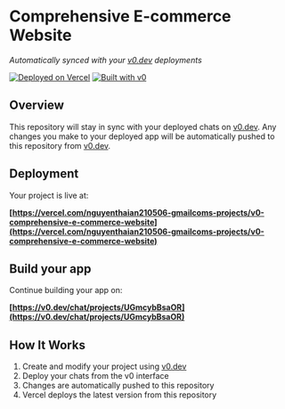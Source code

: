 # Comprehensive E-commerce Website

*Automatically synced with your [v0.dev](https://v0.dev) deployments*

[![Deployed on Vercel](https://img.shields.io/badge/Deployed%20on-Vercel-black?style=for-the-badge&logo=vercel)](https://vercel.com/nguyenthaian210506-gmailcoms-projects/v0-comprehensive-e-commerce-website)
[![Built with v0](https://img.shields.io/badge/Built%20with-v0.dev-black?style=for-the-badge)](https://v0.dev/chat/projects/UGmcybBsaOR)

## Overview

This repository will stay in sync with your deployed chats on [v0.dev](https://v0.dev).
Any changes you make to your deployed app will be automatically pushed to this repository from [v0.dev](https://v0.dev).

## Deployment

Your project is live at:

**[https://vercel.com/nguyenthaian210506-gmailcoms-projects/v0-comprehensive-e-commerce-website](https://vercel.com/nguyenthaian210506-gmailcoms-projects/v0-comprehensive-e-commerce-website)**

## Build your app

Continue building your app on:

**[https://v0.dev/chat/projects/UGmcybBsaOR](https://v0.dev/chat/projects/UGmcybBsaOR)**

## How It Works

1. Create and modify your project using [v0.dev](https://v0.dev)
2. Deploy your chats from the v0 interface
3. Changes are automatically pushed to this repository
4. Vercel deploys the latest version from this repository
